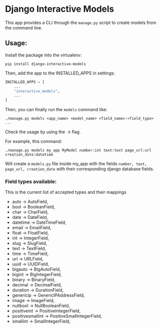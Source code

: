 # Django Interactive Models

This app provides a CLI through the `manage.py` script to create models from the command line.

## Usage:

Install the package into the virtualenv:

```
pip install django-interactive-models
```

Then, add the app to the INSTALLED_APPS in settings:

```python
INSTALLED_APPS = [
    ...
    "interactive_models",
    ...
]
```

Then, you can finally run the `models` command like:

```console
./manage.py models <app_name> <model_name> <field_name>:<field_type> ...
```

Check the usage by using the `-h` flag.

For example, this command:

```console
./manage.py models my_app MyModel number:int text:text page_url:url creation_date:datetime
```

Will create a `models.py` file inside my_app with the fields
`number, text, page_url, creation_date` with their corresponding django database fields.

### Field types available:

This is the current list of accepted types and their mappings

- auto -> AutoField,
- bool -> BooleanField,
- char -> CharField,
- date -> DateField,
- datetime -> DateTimeField,
- email -> EmailField,
- float -> FloatField,
- int -> IntegerField,
- slug -> SlugField,
- text -> TextField,
- time -> TimeField,
- url -> URLField,
- uuid -> UUIDField,
- bigauto -> BigAutoField,
- bigint -> BigIntegerField,
- binary -> BinaryField,
- decimal -> DecimalField,
- duration -> DurationField,
- genericip -> GenericIPAddressField,
- image -> ImageField,
- nullbool -> NullBooleanField,
- positiveint -> PositiveIntegerField,
- positivesmallint -> PositiveSmallIntegerField,
- smallint -> SmallIntegerField,
